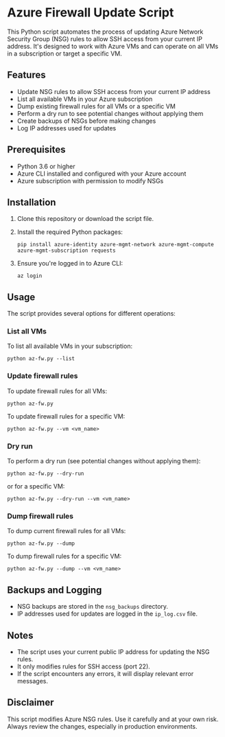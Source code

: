 # Azure Firewall Update Script

This Python script automates the process of updating Azure Network Security Group (NSG) rules to allow SSH access from your current IP address. It's designed to work with Azure VMs and can operate on all VMs in a subscription or target a specific VM.

## Features

- Update NSG rules to allow SSH access from your current IP address
- List all available VMs in your Azure subscription
- Dump existing firewall rules for all VMs or a specific VM
- Perform a dry run to see potential changes without applying them
- Create backups of NSGs before making changes
- Log IP addresses used for updates

## Prerequisites

- Python 3.6 or higher
- Azure CLI installed and configured with your Azure account
- Azure subscription with permission to modify NSGs

## Installation

1. Clone this repository or download the script file.

2. Install the required Python packages:

   ```
   pip install azure-identity azure-mgmt-network azure-mgmt-compute azure-mgmt-subscription requests
   ```

3. Ensure you're logged in to Azure CLI:

   ```
   az login
   ```

## Usage

The script provides several options for different operations:

### List all VMs

To list all available VMs in your subscription:

```
python az-fw.py --list
```

### Update firewall rules

To update firewall rules for all VMs:

```
python az-fw.py
```

To update firewall rules for a specific VM:

```
python az-fw.py --vm <vm_name>
```

### Dry run

To perform a dry run (see potential changes without applying them):

```
python az-fw.py --dry-run
```

or for a specific VM:

```
python az-fw.py --dry-run --vm <vm_name>
```

### Dump firewall rules

To dump current firewall rules for all VMs:

```
python az-fw.py --dump
```

To dump firewall rules for a specific VM:

```
python az-fw.py --dump --vm <vm_name>
```

## Backups and Logging

- NSG backups are stored in the `nsg_backups` directory.
- IP addresses used for updates are logged in the `ip_log.csv` file.

## Notes

- The script uses your current public IP address for updating the NSG rules.
- It only modifies rules for SSH access (port 22).
- If the script encounters any errors, it will display relevant error messages.



## Disclaimer

This script modifies Azure NSG rules. Use it carefully and at your own risk. Always review the changes, especially in production environments.

